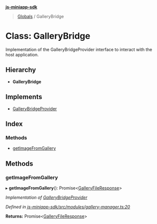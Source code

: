 **[js-miniapp-sdk](../README.md)**

> [Globals](../README.md) / GalleryBridge

# Class: GalleryBridge

Implementation of the GalleryBridgeProvider interface to interact with the host application.

## Hierarchy

* **GalleryBridge**

## Implements

* [GalleryBridgeProvider](../interfaces/gallerybridgeprovider.md)

## Index

### Methods

* [getImageFromGallery](gallerybridge.md#getimagefromgallery)

## Methods

### getImageFromGallery

▸ **getImageFromGallery**(): Promise\<[GalleryFileResponse](../interfaces/galleryfileresponse.md)>

*Implementation of [GalleryBridgeProvider](../interfaces/gallerybridgeprovider.md)*

*Defined in [js-miniapp-sdk/src/modules/gallery-manager.ts:20](https://github.com/rakutentech/js-miniapp/blob/cac19e7/js-miniapp-sdk/src/modules/gallery-manager.ts#L20)*

**Returns:** Promise\<[GalleryFileResponse](../interfaces/galleryfileresponse.md)>
